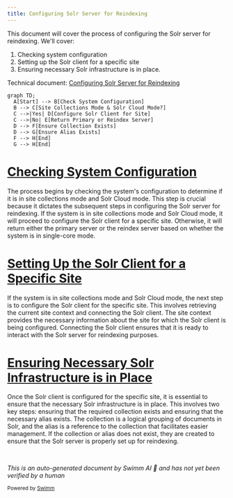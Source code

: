 ```yaml
---
title: Configuring Solr Server for Reindexing
---
```

This document will cover the process of configuring the Solr server for reindexing. We'll cover:

1. Checking system configuration
2. Setting up the Solr client for a specific site
3. Ensuring necessary Solr infrastructure is in place.

Technical document: <SwmLink doc-title="Configuring Solr Server for Reindexing">[Configuring Solr Server for Reindexing](/.swm/configuring-solr-server-for-reindexing.yay6j9jh.sw.md)</SwmLink>

```mermaid
graph TD;
  A[Start] --> B[Check System Configuration]
  B --> C[Site Collections Mode & Solr Cloud Mode?]
  C -->|Yes| D[Configure Solr Client for Site]
  C -->|No| E[Return Primary or Reindex Server]
  D --> F[Ensure Collection Exists]
  D --> G[Ensure Alias Exists]
  F --> H[End]
  G --> H[End]
```

# [Checking System Configuration](https://app.swimm.io/repos/Z2l0aHViJTNBJTNBQnJvYWRsZWFmQ29tbWVyY2UtZGVtby1uZXclM0ElM0FTd2ltbS1EZW1v/docs/yay6j9jh#getreindexserver)

The process begins by checking the system's configuration to determine if it is in site collections mode and Solr Cloud mode. This step is crucial because it dictates the subsequent steps in configuring the Solr server for reindexing. If the system is in site collections mode and Solr Cloud mode, it will proceed to configure the Solr client for a specific site. Otherwise, it will return either the primary server or the reindex server based on whether the system is in single-core mode.

# [Setting Up the Solr Client for a Specific Site](https://app.swimm.io/repos/Z2l0aHViJTNBJTNBQnJvYWRsZWFmQ29tbWVyY2UtZGVtby1uZXclM0ElM0FTd2ltbS1EZW1v/docs/yay6j9jh#getsitereindexserver)

If the system is in site collections mode and Solr Cloud mode, the next step is to configure the Solr client for the specific site. This involves retrieving the current site context and connecting the Solr client. The site context provides the necessary information about the site for which the Solr client is being configured. Connecting the Solr client ensures that it is ready to interact with the Solr server for reindexing purposes.

# [Ensuring Necessary Solr Infrastructure is in Place](https://app.swimm.io/repos/Z2l0aHViJTNBJTNBQnJvYWRsZWFmQ29tbWVyY2UtZGVtby1uZXclM0ElM0FTd2ltbS1EZW1v/docs/yay6j9jh#createcollectionifnotexist)

Once the Solr client is configured for the specific site, it is essential to ensure that the necessary Solr infrastructure is in place. This involves two key steps: ensuring that the required collection exists and ensuring that the necessary alias exists. The collection is a logical grouping of documents in Solr, and the alias is a reference to the collection that facilitates easier management. If the collection or alias does not exist, they are created to ensure that the Solr server is properly set up for reindexing.

&nbsp;

*This is an auto-generated document by Swimm AI 🌊 and has not yet been verified by a human*

<SwmMeta version="3.0.0" repo-id="Z2l0aHViJTNBJTNBQnJvYWRsZWFmQ29tbWVyY2UtZGVtby1uZXclM0ElM0FTd2ltbS1EZW1v" repo-name="BroadleafCommerce-demo-new" doc-type="product-flows"><sup>Powered by [Swimm](/)</sup></SwmMeta>
